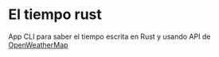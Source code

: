 # El tiempo rust
App CLI para saber el tiempo escrita en Rust y usando API de [OpenWeatherMap](https://openweathermap.org/)

